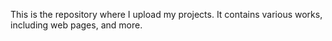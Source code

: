 This is the repository where I upload my projects. It contains various works, including web pages, and more.
